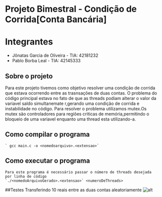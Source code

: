 # Projeto Bimestral - Condição de Corrida[Conta Bancária]

# Integrantes
 - Jônatas Garcia de Oliveira - TIA: 42181232
 - Pablo Borba Leal           - TIA: 42145333

## Sobre o projeto
Para este projeto tivemos como objetivo resolver uma condição de corrida que estava ocorrendo entre as trasnsações de duas contas.
O problema do código principal estava no fato de que as threads podiam alterar o valor da variavel saldo simultanemate r,gerando uma condição de corrida e instabilidade no código.
Para resolver o problema utilizamos mutex.Os mutex são controladores para regiões criticas de memória,permitindo o bloqueio de uma variavel enquanto uma thread esta utilizando-a.

## Como compilar o programa
	` gcc main.c -o <nomedoarquivo>.<extensao>`

## Como executar o programa
	Para este programa é necessário passar o número de threads desejada por linha de código
	`./<nomedoArquivoGerado>.<extensao>` <numeroDeThreads>


##Testes
	Transferindo 10 reais  entre as duas contas aleatoriamente
	![alt](/assets/teste.jpg)
	 
